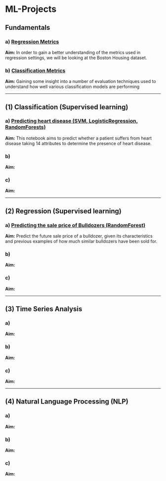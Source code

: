 # ML-Projects

## Fundamentals

### a) [Regression Metrics](https://drive.google.com/file/d/1X3O4VanZDAyYu6TxphjrV9sXZpYcgRW5/view?usp=sharing)
   **Aim:** In order to gain a better understanding of the metrics used in regression settings, we will be looking at the Boston Housing dataset.

### b) [Classification Metrics](https://drive.google.com/file/d/1m_CcFbRJOQ_tytLIBpCUXSRtDWg2btjK/view?usp=sharing)
   **Aim:** Gaining some insight into a number of evaluation techniques used to understand how well various classification models are performing

___________________________________

## (1) Classification (Supervised learning)

### a) [Predicting heart disease (SVM, LogisticRegression, RandomForests)]()
   **Aim:** This notebook aims to predict whether a patient suffers from heart disease taking 14 attributes to determine the presence of heart disease.

### b) []()
   **Aim:**

### c) []()
   **Aim:**

___________________________________

## (2) Regression (Supervised learning)

### a) [Predicting the sale price of Bulldozers (RandomForest)](https://colab.research.google.com/drive/1hljVZVWnOUm40Xe6r353OtrtigObhU8Q?usp=sharing)
   **Aim:** Predict the future sale price of a bulldozer, given its characteristics and previous examples of how much similar bulldozers have been sold for.

### b) []()
   **Aim:**

### c) []()
   **Aim:**
____________________________________

## (3) Time Series Analysis

### a) []()
   **Aim:**

### b) []()
   **Aim:**

### c) []()
   **Aim:**
   
____________________________________

## (4) Natural Language Processing (NLP)

### a) []()
   **Aim:**

### b) []()
   **Aim:**

### c) []()
   **Aim:**
